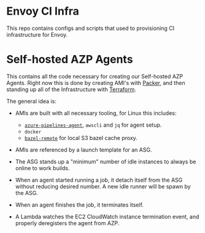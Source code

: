 # Envoy CI Infra #

This repo contains configs and scripts that used to provisioning CI infrastructure
for Envoy.


# Self-hosted AZP Agents #

This contains all the code necessary for creating our Self-hosted AZP Agents.
Right now this is done by creating AMI's with [Packer](https://www.packer.io/),
and then standing up all of the Infrastructure with
[Terraform](https://www.terraform.io/).

The general idea is:

  - AMIs are built with all necessary tooling, for Linux this includes:
    - [`azure-pipelines-agent`](https://github.com/microsoft/azure-pipelines-agent),
      `awscli` and `jq` for agent setup.
    - `docker`
    - [`bazel-remote`](https://github.com/buchgr/bazel-remote) for local S3 bazel cache proxy.

  - AMIs are referenced by a launch template for an ASG.

  - The ASG stands up a "minimum" number of idle instances to always be online to
    work builds.

  - When an agent started running a job, it detach itself from the ASG without
    reducing desired number. A new idle runner will be spawn by the ASG.

  - When an agent finishes the job, it terminates itself.

  - A Lambda watches the EC2 CloudWatch instance termination event,
   and properly deregisters the agent from AZP.
